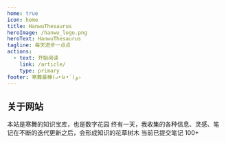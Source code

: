 ```yaml
---
home: true
icon: home
title: HanwuThesaurus
heroImage: /hanwu_logo.png
heroText: HanwuThesaurus
tagline: 每天进步一点点
actions:
  - text: 开始阅读
    link: /article/
    type: primary
footer: 寒舞最棒(๑•̀ㅂ•́)و✧
---
```


## 关于网站

本站是寒舞的知识宝库，也是数字花园
终有一天，我收集的各种信息、灵感、笔记在不断的迭代更新之后，会形成知识的花草树木
当前已提交笔记 100+
